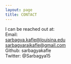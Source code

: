 ```yaml
---
layout: page
title: CONTACT
---
```


I can be reached out at:<br>
Email:<br>
sarbagya.kafle@louisina.edu<br>
sarbagyarajkafle@gmail.com<br>
Github: sarbagyakafle<br>
Twitter: @Sarbagya15    
